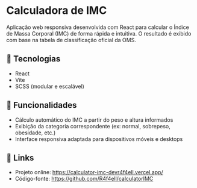 # Calculadora de IMC

Aplicação web responsiva desenvolvida com React para calcular o Índice de Massa Corporal (IMC) de forma rápida e intuitiva. O resultado é exibido com base na tabela de classificação oficial da OMS.

## 🔧 Tecnologias
- React
- Vite
- SCSS (modular e escalável)

## 🚀 Funcionalidades
- Cálculo automático do IMC a partir do peso e altura informados
- Exibição da categoria correspondente (ex: normal, sobrepeso, obesidade, etc.)
- Interface responsiva adaptada para dispositivos móveis e desktops

## 🔗 Links
- Projeto online: https://calculator-imc-devr4f4ell.vercel.app/
- Código-fonte: https://github.com/R4f4ell/calculatorIMC